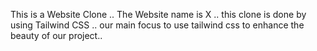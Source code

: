 This is a Website Clone .. The Website name is X .. this clone is done by using Tailwind CSS .. our main focus to use tailwind css to enhance the beauty of our project..
